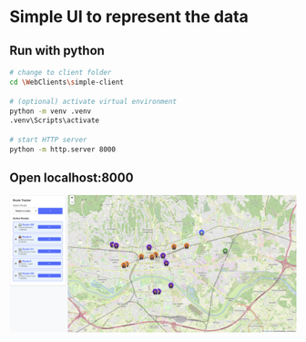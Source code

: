 # Simple UI to represent the data
## Run with python
```bash
# change to client folder
cd \WebClients\simple-client

# (optional) activate virtual environment
python -m venv .venv
.venv\Scripts\activate

# start HTTP server
python -m http.server 8000
```
## Open localhost:8000
![](image.png)